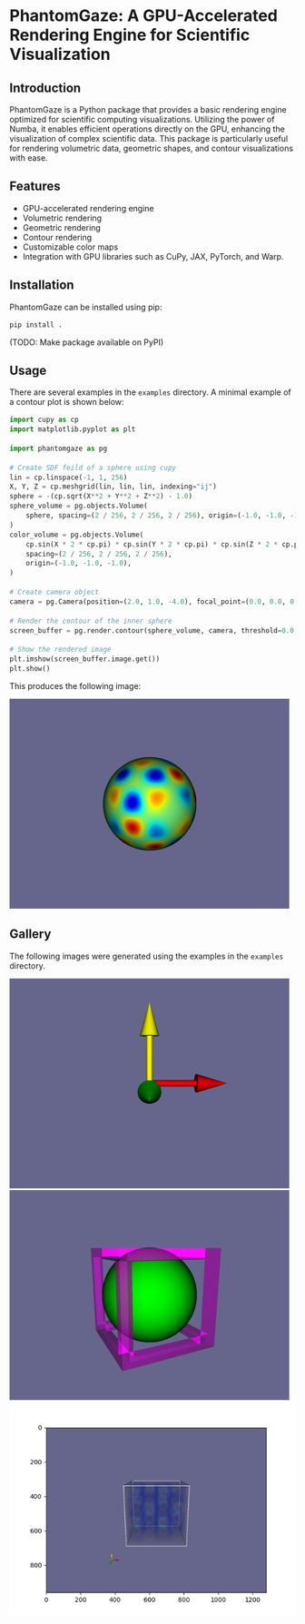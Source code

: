 # PhantomGaze: A GPU-Accelerated Rendering Engine for Scientific Visualization

## Introduction

PhantomGaze is a Python package that provides a basic rendering engine optimized for scientific computing visualizations. Utilizing the power of Numba, it enables efficient operations directly on the GPU, enhancing the visualization of complex scientific data. This package is particularly useful for rendering volumetric data, geometric shapes, and contour visualizations with ease.

## Features

- GPU-accelerated rendering engine
- Volumetric rendering
- Geometric rendering
- Contour rendering
- Customizable color maps
- Integration with GPU libraries such as CuPy, JAX, PyTorch, and Warp.

## Installation

PhantomGaze can be installed using pip:

```bash
pip install .
```

(TODO: Make package available on PyPI)

## Usage

There are several examples in the `examples` directory. A minimal example of a contour plot is shown below:

```python
import cupy as cp
import matplotlib.pyplot as plt

import phantomgaze as pg

# Create SDF feild of a sphere using cupy
lin = cp.linspace(-1, 1, 256)
X, Y, Z = cp.meshgrid(lin, lin, lin, indexing="ij")
sphere = -(cp.sqrt(X**2 + Y**2 + Z**2) - 1.0)
sphere_volume = pg.objects.Volume(
    sphere, spacing=(2 / 256, 2 / 256, 2 / 256), origin=(-1.0, -1.0, -1.0)
)
color_volume = pg.objects.Volume(
    cp.sin(X * 2 * cp.pi) * cp.sin(Y * 2 * cp.pi) * cp.sin(Z * 2 * cp.pi),
    spacing=(2 / 256, 2 / 256, 2 / 256),
    origin=(-1.0, -1.0, -1.0),
)

# Create camera object
camera = pg.Camera(position=(2.0, 1.0, -4.0), focal_point=(0.0, 0.0, 0.0), view_up=(0.0, 1.0, 0.0))

# Render the contour of the inner sphere
screen_buffer = pg.render.contour(sphere_volume, camera, threshold=0.0, color=color_volume)

# Show the rendered image
plt.imshow(screen_buffer.image.get())
plt.show()
```

This produces the following image:

![Contour](https://github.com/loliverhennigh/PhantomGaze/blob/main/assets/readme_example.png)

## Gallery

The following images were generated using the examples in the `examples` directory.

![Axes](https://github.com/loliverhennigh/PhantomGaze/blob/main/assets/axes.png)
![Geometry](https://github.com/loliverhennigh/PhantomGaze/blob/main/assets/geometry.png)
![Volume](https://github.com/loliverhennigh/PhantomGaze/blob/main/assets/volume.png)

